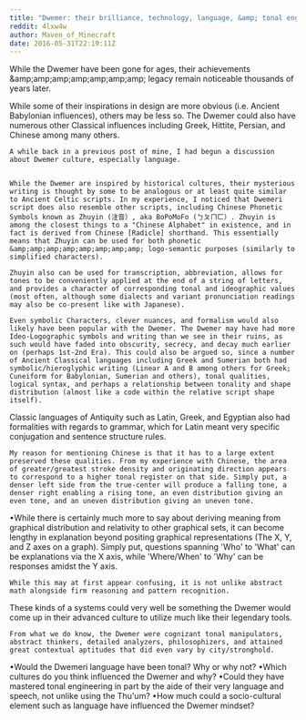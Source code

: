 ```yaml
---
title: "Dwemer: their brilliance, technology, language, &amp; tonal engineering"
reddit: 4lxw4w
author: Maven_of_Minecraft
date: 2016-05-31T22:19:11Z
---
```


While the Dwemer have been gone for ages, their achievements &amp;amp;amp;amp;amp;amp;amp;amp; legacy remain noticeable thousands of years later.


While some of their inspirations in design are more obvious (i.e. Ancient Babylonian influences), others may be less so. The Dwemer could also have numerous other Classical influences including Greek, Hittite, Persian, and Chinese among many others.

    A while back in a previous post of mine, I had begun a discussion about Dwemer culture, especially language.


    While the Dwemer are inspired by historical cultures, their mysterious writing is thought by some to be analogous or at least quite similar to Ancient Celtic scripts. In my experience, I noticed that Dwemeri script does also resemble other scripts, including Chinese Phonetic Symbols known as Zhuyin (注音）, aka BoPoMoFo (ㄅㄆㄇㄈ）. Zhuyin is among the closest things to a "Chinese Alphabet" in existence, and in fact is derived from Chinese [Radicle] shorthand. This essentially means that Zhuyin can be used for both phonetic &amp;amp;amp;amp;amp;amp;amp;amp; logo-semantic purposes (similarly to simplified characters).

    Zhuyin also can be used for transcription, abbreviation, allows for tones to be conveniently applied at the end of a string of letters, and provides a character of corresponding tonal and ideographic values (most often, although some dialects and variant pronunciation readings may also be co-present like with Japanese).

    Even symbolic Characters, clever nuances, and formalism would also likely have been popular with the Dwemer. The Dwemer may have had more Ideo-Logographic symbols and writing than we see in their ruins, as such would have faded into obscurity, secrecy, and decay much earlier on (perhaps 1st-2nd Era). This could also be argued so, since a number of Ancient Classical languages including Greek and Sumerian both had symbolic/hieroglyphic writing (Linear A and B among others for Greek; Cuneiform for Babylonian, Sumerian and others), tonal qualities, logical syntax, and perhaps a relationship between tonality and shape distribution (almost like a code within the relative script shape itself).
Classic languages of Antiquity such as Latin, Greek, and Egyptian also had formalities with regards to grammar, which for Latin meant very specific conjugation and sentence structure rules.


    My reason for mentioning Chinese is that it has to a large extent preserved these qualities. From my experience with Chinese, the area of greater/greatest stroke density and originating direction appears to correspond to a higher tonal register on that side. Simply put, a denser left side from the true-center will produce a falling tone, a denser right enabling a rising tone, an even distribution giving an even tone, and an uneven distribution giving an uneven tone.
•While there is certainly much more to say about deriving meaning from graphical distribution and relativity to other graphical sets, it can become lengthy in explanation beyond positing graphical representations (The X, Y, and Z axes on a graph). Simply put, questions spanning 'Who' to 'What' can be explanations via the X axis, while 'Where/When' to 'Why' can be responses amidst the Y axis.

    While this may at first appear confusing, it is not unlike abstract math alongside firm reasoning and pattern recognition.
These kinds of a systems could very well be something the Dwemer would come up in their advanced culture to utilize much like their legendary tools.


    From what we do know, the Dwemer were cognizant tonal manipulators, abstract thinkers, detailed analyzers, philosophizers, and attained great contextual aptitudes that did even vary by city/stronghold.


•Would the Dwemeri language have been tonal? Why or why not?
•Which cultures do you think influenced the Dwemer and why?
•Could they have mastered tonal engineering in part by the aide of their very language and speech, not unlike using the Thu'um?
•How much could a socio-cultural element such as language have influenced the Dwemer mindset?
